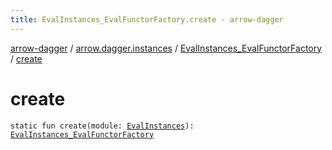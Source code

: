 ```yaml
---
title: EvalInstances_EvalFunctorFactory.create - arrow-dagger
---
```


[arrow-dagger](../../index.html) / [arrow.dagger.instances](../index.html) / [EvalInstances_EvalFunctorFactory](index.html) / [create](./create.html)

# create

`static fun create(module: `[`EvalInstances`](../-eval-instances/index.html)`): `[`EvalInstances_EvalFunctorFactory`](index.html)